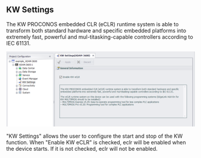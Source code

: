 ## KW Settings

The KW PROCONOS embedded CLR (eCLR) runtime system is able to transform both standard hardware and specific embedded platforms into extremely fast, powerful and mul-titasking-capable controllers according to IEC 61131.

![](KWSetting.png)

"KW Settings" allows the user to configure the start and stop of the KW function. When "Enable KW eCLR" is checked, eclr will be enabled when the device starts. If it is not checked, eclr will not be enabled.
